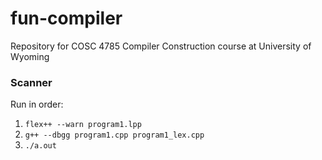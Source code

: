 # fun-compiler
Repository for COSC 4785 Compiler Construction course at University of Wyoming

### Scanner

Run in order:

1. `flex++ --warn program1.lpp`
2. `g++ --dbgg program1.cpp program1_lex.cpp`
3. `./a.out`
